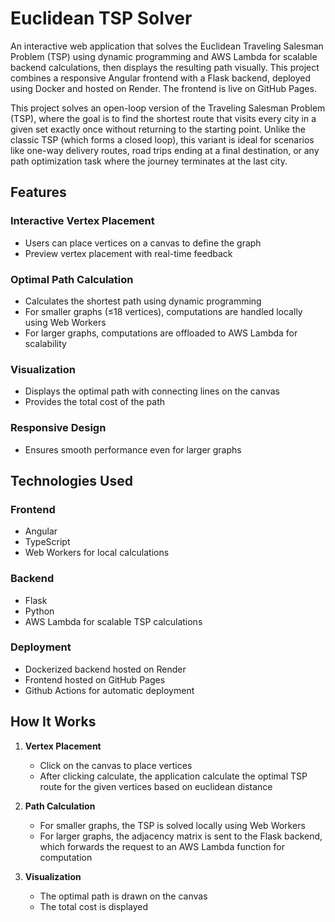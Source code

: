 # Euclidean TSP Solver

An interactive web application that solves the Euclidean Traveling Salesman Problem (TSP) using dynamic programming and AWS Lambda for scalable backend calculations, then displays the resulting path visually. This project combines a responsive Angular frontend with a Flask backend, deployed using Docker and hosted on Render. The frontend is live on GitHub Pages.

This project solves an open-loop version of the Traveling Salesman Problem (TSP), where the goal is to find the shortest route that visits every city in a given set exactly once without returning to the starting point. Unlike the classic TSP (which forms a closed loop), this variant is ideal for scenarios like one-way delivery routes, road trips ending at a final destination, or any path optimization task where the journey terminates at the last city.

## Features

### Interactive Vertex Placement
- Users can place vertices on a canvas to define the graph
- Preview vertex placement with real-time feedback

### Optimal Path Calculation
- Calculates the shortest path using dynamic programming
- For smaller graphs (≤18 vertices), computations are handled locally using Web Workers
- For larger graphs, computations are offloaded to AWS Lambda for scalability

### Visualization
- Displays the optimal path with connecting lines on the canvas
- Provides the total cost of the path

### Responsive Design
- Ensures smooth performance even for larger graphs

## Technologies Used

### Frontend
- Angular
- TypeScript
- Web Workers for local calculations

### Backend
- Flask
- Python
- AWS Lambda for scalable TSP calculations

### Deployment
- Dockerized backend hosted on Render
- Frontend hosted on GitHub Pages
- Github Actions for automatic deployment

## How It Works

1. **Vertex Placement**
   - Click on the canvas to place vertices
   - After clicking calculate, the application calculate the optimal TSP route for the given vertices based on euclidean distance

2. **Path Calculation**
   - For smaller graphs, the TSP is solved locally using Web Workers
   - For larger graphs, the adjacency matrix is sent to the Flask backend, which forwards the request to an AWS Lambda function for computation

3. **Visualization**
   - The optimal path is drawn on the canvas
   - The total cost is displayed

